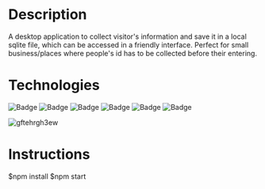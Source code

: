 # Description

A desktop application to collect visitor's information and save it in a local sqlite file, which can be accessed in a friendly interface.
Perfect for small business/places where people's id has to be collected before their entering.

# Technologies
![Badge](https://img.shields.io/badge/SQL-FFFFFF)
![Badge](https://img.shields.io/badge/Electron-47848F)
![Badge](https://img.shields.io/badge/JavaScript-FFFF00)
![Badge](https://img.shields.io/badge/Bootstrap-6E2BF2)
![Badge](https://img.shields.io/badge/HTML-E34F26)
![Badge](https://img.shields.io/badge/CSS-1572B6)



![gftehrgh3ew](https://github.com/user-attachments/assets/b80121c6-7519-49dc-8872-e6ba4aaf27ea)


# Instructions
$npm install
$npm start
